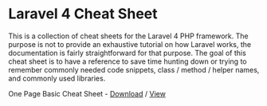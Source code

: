 Laravel 4 Cheat Sheet
==================

This is a collection of cheat sheets for the Laravel 4 PHP framework. 
The purpose is not to provide an exhaustive tutorial on how Laravel works, 
the documentation is fairly straightforward for that purpose. The goal of this cheat sheet
is to have a reference to save time hunting down or trying to remember commonly needed 
code snippets, class / method / helper names, and commonly used libraries.


One Page Basic Cheat Sheet - 
[Download](https://github.com/jacquesfu/laravel4cheatsheet/blob/master/laravel-4-basic-onepage.pdf?raw=true)
 / [View](https://github.com/jacquesfu/laravel4cheatsheet/blob/master/basic.md)
